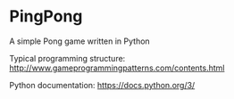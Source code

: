# PingPong
A simple Pong game written in Python

Typical programming structure:
http://www.gameprogrammingpatterns.com/contents.html

Python documentation:
https://docs.python.org/3/

